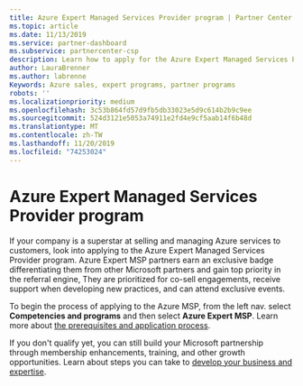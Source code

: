 ```yaml
---
title: Azure Expert Managed Services Provider program | Partner Center
ms.topic: article
ms.date: 11/13/2019
ms.service: partner-dashboard
ms.subservice: partnercenter-csp
description: Learn how to apply for the Azure Expert Managed Services Provider program, Azure Expert MSP.
author: LauraBrenner
ms.author: labrenne
Keywords: Azure sales, expert programs, partner programs
robots: ''
ms.localizationpriority: medium
ms.openlocfilehash: 3c53b864fd57d9fb5db33023e5d9c614b2b9c9ee
ms.sourcegitcommit: 524d3121e5053a74911e2fd4e9cf5aab14f6b48d
ms.translationtype: MT
ms.contentlocale: zh-TW
ms.lasthandoff: 11/20/2019
ms.locfileid: "74253024"
---
```

# <a name="azure-expert-managed-services-provider-program"></a>Azure Expert Managed Services Provider program


If your company is a superstar at selling and managing Azure services to customers, look into applying to the Azure Expert Managed Services Provider program. Azure Expert MSP partners earn an exclusive badge differentiating them from other Microsoft partners and gain top priority in the referral engine, They are prioritized for co-sell engagements, receive support when developing new practices, and can attend exclusive events.

To begin the process of applying to the Azure MSP, from the left nav. select **Competencies and programs** and then select **Azure Expert MSP**. Learn more about [the prerequisites and application process](https://partner.microsoft.com/membership/azure-expert-msp). 

If you don't qualify yet, you can still build your Microsoft partnership through membership enhancements, training, and other growth opportunities.
Learn about steps you can take to [develop your business and expertise](https://partner.microsoft.com/membership/azure-expert-msp).

